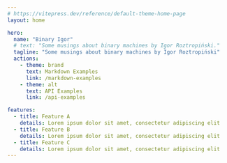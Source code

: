 ```yaml
---
# https://vitepress.dev/reference/default-theme-home-page
layout: home

hero:
  name: "Binary Igor"
  # text: "Some musings about binary machines by Igor Roztropiński."
  tagline: "Some musings about binary machines by Igor Roztropiński"
  actions:
    - theme: brand
      text: Markdown Examples
      link: /markdown-examples
    - theme: alt
      text: API Examples
      link: /api-examples

features:
  - title: Feature A
    details: Lorem ipsum dolor sit amet, consectetur adipiscing elit
  - title: Feature B
    details: Lorem ipsum dolor sit amet, consectetur adipiscing elit
  - title: Feature C
    details: Lorem ipsum dolor sit amet, consectetur adipiscing elit
---
```


